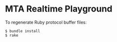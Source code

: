 # MTA Realtime Playground

To regenerate Ruby protocol buffer files:

```
$ bundle install
$ rake
```
